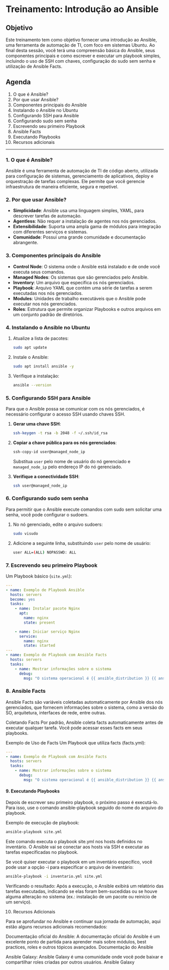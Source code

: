 # Treinamento: Introdução ao Ansible

## Objetivo

Este treinamento tem como objetivo fornecer uma introdução ao Ansible, uma ferramenta de automação de TI, com foco em sistemas Ubuntu. Ao final desta sessão, você terá uma compreensão básica do Ansible, seus componentes principais e como escrever e executar um playbook simples, incluindo o uso de SSH com chaves, configuração do sudo sem senha e utilização de Ansible Facts.

## Agenda

1. O que é Ansible?
2. Por que usar Ansible?
3. Componentes principais do Ansible
4. Instalando o Ansible no Ubuntu
5. Configurando SSH para Ansible
6. Configurando sudo sem senha
7. Escrevendo seu primeiro Playbook
8. Ansible Facts
9. Executando Playbooks
10. Recursos adicionais

---

### 1. O que é Ansible?

Ansible é uma ferramenta de automação de TI de código aberto, utilizada para configuração de sistemas, gerenciamento de aplicativos, deploy e orquestração de tarefas complexas. Ele permite que você gerencie infraestrutura de maneira eficiente, segura e repetível.

### 2. Por que usar Ansible?

- **Simplicidade**: Ansible usa uma linguagem simples, YAML, para descrever tarefas de automação.
- **Agentless**: Não requer a instalação de agentes nos nós gerenciados.
- **Extensibilidade**: Suporta uma ampla gama de módulos para integração com diferentes serviços e sistemas.
- **Comunidade**: Possui uma grande comunidade e documentação abrangente.

### 3. Componentes principais do Ansible

- **Control Node**: O sistema onde o Ansible está instalado e de onde você executa seus comandos.
- **Managed Nodes**: Os sistemas que são gerenciados pelo Ansible.
- **Inventory**: Um arquivo que especifica os nós gerenciados.
- **Playbook**: Arquivo YAML que contém uma série de tarefas a serem executadas nos nós gerenciados.
- **Modules**: Unidades de trabalho executáveis que o Ansible pode executar nos nós gerenciados.
- **Roles**: Estrutura que permite organizar Playbooks e outros arquivos em um conjunto padrão de diretórios.

### 4. Instalando o Ansible no Ubuntu

1. Atualize a lista de pacotes:

    ```bash
    sudo apt update
    ```

2. Instale o Ansible:

    ```bash
    sudo apt install ansible -y
    ```

3. Verifique a instalação:

    ```bash
    ansible --version
    ```

### 5. Configurando SSH para Ansible

Para que o Ansible possa se comunicar com os nós gerenciados, é necessário configurar o acesso SSH usando chaves SSH.

1. **Gerar uma chave SSH**:

    ```bash
    ssh-keygen -t rsa -b 2048 -f ~/.ssh/id_rsa
    ```

2. **Copiar a chave pública para os nós gerenciados**:

    ```bash
    ssh-copy-id user@managed_node_ip
    ```

    Substitua `user` pelo nome de usuário do nó gerenciado e `managed_node_ip` pelo endereço IP do nó gerenciado.

3. **Verifique a conectividade SSH**:

    ```bash
    ssh user@managed_node_ip
    ```

### 6. Configurando sudo sem senha

Para permitir que o Ansible execute comandos com sudo sem solicitar uma senha, você pode configurar o sudoers.

1. No nó gerenciado, edite o arquivo sudoers:

    ```bash
    sudo visudo
    ```

2. Adicione a seguinte linha, substituindo `user` pelo nome de usuário:

    ```bash
    user ALL=(ALL) NOPASSWD: ALL
    ```

### 7. Escrevendo seu primeiro Playbook

Um Playbook básico (`site.yml`):

```yaml
---
- name: Exemplo de Playbook Ansible
  hosts: servers
  become: yes
  tasks:
    - name: Instalar pacote Nginx
      apt:
        name: nginx
        state: present

    - name: Iniciar serviço Nginx
      service:
        name: nginx
        state: started
---
- name: Exemplo de Playbook com Ansible Facts
  hosts: servers
  tasks:
    - name: Mostrar informações sobre o sistema
      debug:
        msg: "O sistema operacional é {{ ansible_distribution }} {{ ansible_distribution_version }} rodando em {{ ansible_architecture }}"
```

### 8. Ansible Facts
Ansible Facts são variáveis coletadas automaticamente por Ansible dos nós gerenciados, que fornecem informações sobre o sistema, como a versão do SO, arquitetura, interfaces de rede, entre outras.

Coletando Facts
Por padrão, Ansible coleta facts automaticamente antes de executar qualquer tarefa. Você pode acessar esses facts em seus playbooks.

Exemplo de Uso de Facts
Um Playbook que utiliza facts (facts.yml):


```yaml
---
- name: Exemplo de Playbook com Ansible Facts
  hosts: servers
  tasks:
    - name: Mostrar informações sobre o sistema
      debug:
        msg: "O sistema operacional é {{ ansible_distribution }} {{ ansible_distribution_version }} rodando em {{ ansible_architecture }}"
```
#### 9. Executando Playbooks

Depois de escrever seu primeiro playbook, o próximo passo é executá-lo. Para isso, use o comando ansible-playbook seguido do nome do arquivo do playbook.

Exemplo de execução de playbook:

```bash
ansible-playbook site.yml
```
Este comando executa o playbook site.yml nos hosts definidos no inventário. O Ansible vai se conectar aos hosts via SSH e executar as tarefas especificadas no playbook.

Se você quiser executar o playbook em um inventário específico, você pode usar a opção -i para especificar o arquivo de inventário:

```bash
ansible-playbook -i inventario.yml site.yml
```
Verificando o resultado: Após a execução, o Ansible exibirá um relatório das tarefas executadas, indicando se elas foram bem-sucedidas ou se houve alguma alteração no sistema (ex.: instalação de um pacote ou reinício de um serviço).

10. Recursos Adicionais

Para se aprofundar no Ansible e continuar sua jornada de automação, aqui estão alguns recursos adicionais recomendados:

Documentação oficial do Ansible: A documentação oficial do Ansible é um excelente ponto de partida para aprender mais sobre módulos, best practices, roles e outros tópicos avançados. Documentação do Ansible

Ansible Galaxy: Ansible Galaxy é uma comunidade onde você pode baixar e compartilhar roles criadas por outros usuários. Ansible Galaxy

